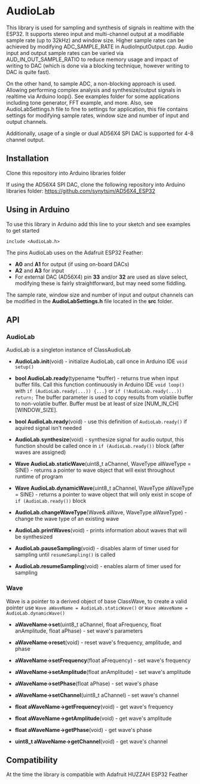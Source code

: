# AudioLab

This library is used for sampling and synthesis of signals in realtime with the ESP32. It supports stereo input and multi-channel output at a modifiable sample rate (up to 32kHz) and window size. Higher sample rates can be achieved by modifying ADC_SAMPLE_RATE in AudioInputOutput.cpp. Audio input and output sample rates can be varied via AUD_IN_OUT_SAMPLE_RATIO to reduce memory usage and impact of writing to DAC (which is done via a blocking technique, however writing to DAC is quite fast).

On the other hand, to sample ADC, a non-blocking approach is used. Allowing performing complex analysis and synthesize/output signals in realtime via Arduino loop(). See examples folder for some applications including tone generator, FFT example, and more. Also, see AudioLabSettings.h file to fine to settings for application, this file contains settings for modifying sample rates, window size and number of input and output channels.

Additionally, usage of a single or dual AD56X4 SPI DAC is supported for 4-8 channel output.

## Installation

Clone this repository into Arduino libraries folder

If using the AD56X4 SPI DAC, clone the following repository into Arduino libraries folder: https://github.com/synytsim/AD56X4_ESP32

## Using in Arduino

To use this library in Arduino add this line to your sketch and see examples to get started

`include <AudioLab.h>`

The pins AudioLab uses on the Adafruit ESP32 Feather:
* **A0** and **A1** for output (if using on-board DACs)
* **A2** and **A3** for input
* For external DAC (AD56X4) pin **33** and/or **32** are used as slave select, modifying these is fairly straightforward, but may need some fiddling.

The sample rate, window size and number of input and output channels can be modified in the **AudioLabSettings.h** file located in the **src** folder.

## API

### AudioLab

AudioLab is a singleton instance of ClassAudioLab

* **AudioLab.init**(void) - initialize AudioLab, call once in Arduino IDE `void setup()`

* **bool AudioLab.ready<typename>**(typename *buffer) - returns true when input buffer fills. Call this function continuously in Arduino IDE `void loop()` with `if (AudioLab.ready(...)) {...}` or `if (!AudioLab.ready(...)) return;` The buffer parameter is used to copy results from volatile buffer to non-volatile buffer. Buffer must be at least of size [NUM_IN_CH][WINDOW_SIZE].

* **bool AudioLab.ready**(void) - use this definition of `AudioLab.ready()` if aquired signal isn't needed

* **AudioLab.synthesize**(void) - synthesize signal for audio output, this function should be called once in `if (AudioLab.ready())` block (after waves are assigned)

* **Wave AudioLab.staticWave**(uint8_t aChannel, WaveType aWaveType = SINE) - returns a pointer to wave object that will exist throughout runtime of program

* **Wave AudioLab.dynamicWave**(uint8_t aChannel, WaveType aWaveType = SINE) - returns a pointer to wave object that will only exist in scope of `if (AudioLab.ready())` block

* **AudioLab.changeWaveType**(Wave& aWave, WaveType aWaveType) - change the wave type of an existing wave

* **AudioLab.printWaves**(void) - prints information about waves that will be synthesized

* **AudioLab.pauseSampling**(void) - disables alarm of timer used for sampling until `resumeSampling()` is called

* **AudioLab.resumeSampling**(void) - enables alarm of timer used for sampling

### Wave

Wave is a pointer to a derived object of base ClassWave, to create a valid pointer use `Wave aWaveName = AudioLab.staticWave()` or `Wave aWaveName = AudioLab.dynamicWave()`

* **aWaveName->set**(uint8_t aChannel, float aFrequency, float anAmplitude, float aPhase) - set wave's parameters

* **aWaveName->reset**(void) - reset wave's frequency, amplitude, and phase

* **aWaveName->setFrequency**(float aFrequency) - set wave's frequency

* **aWaveName->setAmplitude**(float anAmplitude) - set wave's amplitude

* **aWaveName->setPhase**(float aPhase) - set wave's phase

* **aWaveName->setChannel**(uint8_t aChannel) - set wave's channel

* **float aWaveName->getFrequency**(void) - get wave's frequency

* **float aWaveName->getAmplitude**(void) - get wave's amplitude

* **float aWaveName->getPhase**(void) - get wave's phase

* **uint8_t aWaveName->getChannel**(void) - get wave's channel

## Compatibility

At the time the library is compatible with Adafruit HUZZAH ESP32 Feather